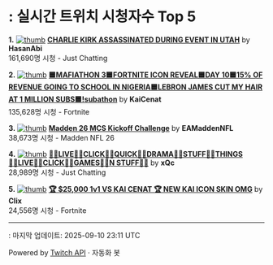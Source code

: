 # : 실시간 트위치 시청자수 Top 5

**1.** [![thumb](https://static-cdn.jtvnw.net/previews-ttv/live_user_hasanabi-320x180.jpg)](https://twitch.tv/HasanAbi)
**[CHARLIE KIRK ASSASSINATED DURING EVENT IN UTAH](https://twitch.tv/HasanAbi)** by **HasanAbi**<br>161,690명 시청  - Just Chatting

**2.** [![thumb](https://static-cdn.jtvnw.net/previews-ttv/live_user_kaicenat-320x180.jpg)](https://twitch.tv/KaiCenat)
**[🟦MAFIATHON 3🟦FORTNITE ICON REVEAL🟦DAY 10🟦15% OF REVENUE GOING TO SCHOOL IN NIGERIA🟦LEBRON JAMES CUT MY HAIR AT 1 MILLION SUBS🟦!subathon](https://twitch.tv/KaiCenat)** by **KaiCenat**<br>135,628명 시청  - Fortnite

**3.** [![thumb](https://static-cdn.jtvnw.net/previews-ttv/live_user_eamaddennfl-320x180.jpg)](https://twitch.tv/EAMaddenNFL)
**[Madden 26 MCS Kickoff Challenge](https://twitch.tv/EAMaddenNFL)** by **EAMaddenNFL**<br>38,673명 시청  - Madden NFL 26

**4.** [![thumb](https://static-cdn.jtvnw.net/previews-ttv/live_user_xqc-320x180.jpg)](https://twitch.tv/xQc)
**[🧗‍♂️LIVE🧗‍♂️CLICK🧗‍♂️QUICK🧗‍♂️DRAMA🧗‍♂️STUFF🧗‍♂️THINGS🧗‍♂️LIVE🧗‍♂️CLICK🧗‍♂️GAMES🧗‍♂️N STUFF🧗‍♂️](https://twitch.tv/xQc)** by **xQc**<br>28,989명 시청  - Just Chatting

**5.** [![thumb](https://static-cdn.jtvnw.net/previews-ttv/live_user_clix-320x180.jpg)](https://twitch.tv/Clix)
**[🏆 $25,000 1v1 VS KAI CENAT 🏆 NEW KAI ICON SKIN OMG](https://twitch.tv/Clix)** by **Clix**<br>24,556명 시청  - Fortnite


---
: 마지막 업데이트: 2025-09-10 23:11 UTC

Powered by [Twitch API](https://dev.twitch.tv/docs/api/reference) · 자동화 봇